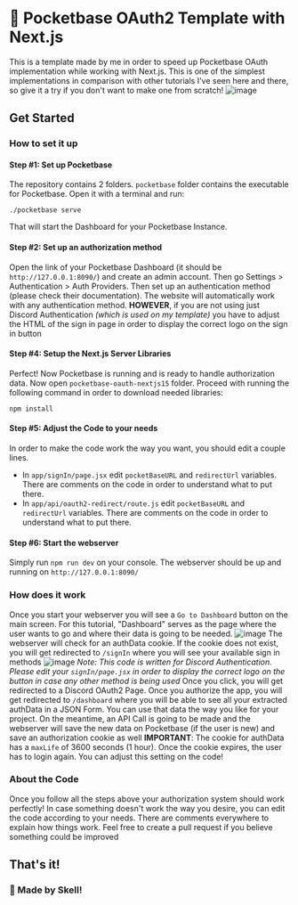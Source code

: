 # 🌷 Pocketbase OAuth2 Template with Next.js
This is a template made by me in order to speed up Pocketbase OAuth implementation while working with Next.js. This is one of the simplest implementations in comparison with other tutorials I've seen here and there, so give it a try if you don't want to make one from scratch!
![image](https://github.com/user-attachments/assets/c04f0ef0-03aa-426f-a8f7-2e607cff7085)



## Get Started
### How to set it up
#### Step #1: Set up Pocketbase
The repository contains 2 folders. `pocketbase` folder contains the executable for Pocketbase. Open it with a terminal and run:
```
./pocketbase serve
```
That will start the Dashboard for your Pocketbase Instance. 

#### Step #2: Set up an authorization method
Open the link of your Pocketbase Dashboard (it should be `http://127.0.0.1:8090/`) and create an admin account. Then go Settings > Authentication > Auth Providers. Then set up an authentication method (please check their documentation). The website will automatically work with any authentication method. **HOWEVER**, if you are not using just Discord Authentication *(which is used on my template)* you have to adjust the HTML of the sign in page in order to display the correct logo on the sign in button

#### Step #4: Setup the Next.js Server Libraries
Perfect! Now Pocketbase is running and is ready to handle authorization data. Now open `pocketbase-oauth-nextjs15` folder. Proceed with running the following command in order to download needed libraries:
```
npm install
```

#### Step #5: Adjust the Code to your needs
In order to make the code work the way you want, you should edit a couple lines.
- In `app/signIn/page.jsx` edit `pocketBaseURL` and `redirectUrl` variables. There are comments on the code in order to understand what to put there.
- In `app/api/oauth2-redirect/route.js` edit `pocketBaseURL` and `redirectUrl` variables. There are comments on the code in order to understand what to put there.

#### Step #6: Start the webserver
Simply run `npm run dev` on your console. The webserver should be up and running on `http://127.0.0.1:8090/`

### How does it work
Once you start your webserver you will see a `Go to Dashboard` button on the main screen. For this tutorial, "Dashboard" serves as the page where the user wants to go and where their data is going to be needed. 
![image](https://github.com/user-attachments/assets/53621826-f8cb-40d5-9b72-1cc739c23386)
The webserver will check for an authData cookie. If the cookie does not exist, you will get redirected to `/signIn` where you will see your available sign in methods 
![image](https://github.com/user-attachments/assets/f4aa28fb-f792-46ca-9453-85ecc6210ca0)
*Note: This code is written for Discord Authentication. Please edit your `signIn/page.jsx` in order to display the correct logo on the button in case any other method is being used*
Once you click, you will get redirected to a Discord OAuth2 Page. Once you authorize the app, you will get redirected to `/dashboard` where you will be able to see all your extracted authData in a JSON Form. You can use that data the way you like for your project. On the meantime, an API Call is going to be made and the webserver will save the new data on Pocketbase (if the user is new) and save an authorization cookie as well
**IMPORTANT**: The cookie for authData has a `maxLife` of 3600 seconds (1 hour). Once the cookie expires, the user has to login again. You can adjust this setting on the code!

### About the Code
Once you follow all the steps above your authorization system should work perfectly! In case something doesn't work the way you desire, you can edit the code according to your needs. There are comments everywhere to explain how things work. Feel free to create a pull request if you believe something could be improved

## That's it! 
### 🧡 Made by Skell!
